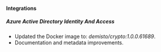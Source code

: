 
#### Integrations

##### Azure Active Directory Identity And Access
- Updated the Docker image to: *demisto/crypto:1.0.0.61689*.
- Documentation and metadata improvements.
